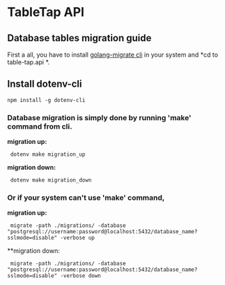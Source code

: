 # TableTap API

## Database tables migration guide
   First a all, you have to install [golang-migrate cli](https://github.com/golang-migrate/migrate/tree/master/cmd/migrate) in your system and *cd to table-tap.api *.

## Install dotenv-cli

    npm install -g dotenv-cli

### Database migration is simply done by running **'make'** command from cli.

 **migration up:**
     
     dotenv make migration_up 

 **migration down:**
 
     dotenv make migration_down

### Or if your system can't use **'make'** command,

 **migration up:**
 
     migrate -path ./migrations/ -database "postgresql://username:password@localhost:5432/database_name?sslmode=disable" -verbose up

 **migration down:
 
     migrate -path ./migrations/ -database "postgresql://username:password@localhost:5432/database_name?sslmode=disable" -verbose down
 
